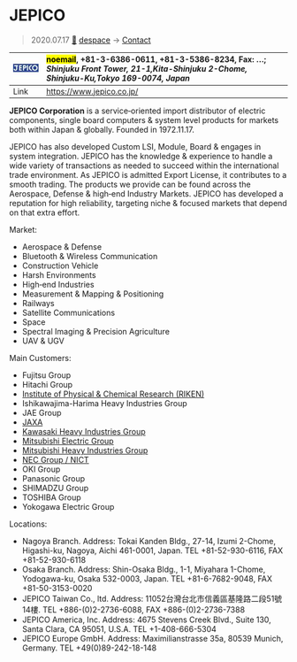 # JEPICO
> 2020.07.17 [🚀](../index/index.md) [despace](index.md) → [Contact](contact.md)

|[![](f/contact/j/jepico_corp_logo1_thumb.jpg)](f/contact/j/jepico_corp_logo1.png)|<mark>noemail</mark>, +81-3-6386-0611, +81-3-5386-8234, Fax: …;<br> *Shinjuku Front Tower, 21-1,Kita-Shinjuku 2-Chome, Shinjuku-Ku,Tokyo 169-0074, Japan*|
|:--|:--|
|Link|<https://www.jepico.co.jp/>|

**JEPICO Corporation** is a service‑oriented import distributor of electric components, single board computers & system level products for markets both within Japan & globally. Founded in 1972.11.17.

JEPICO has also developed Custom LSI, Module, Board & engages in system integration. JEPICO has the knowledge & experience to handle a wide variety of transactions as needed to succeed within the international trade environment. As JEPICO is admitted Export License, it contributes to a smooth trading. The products we provide can be found across the Aerospace, Defense & high‑end Industry Markets. JEPICO has developed a reputation for high reliability, targeting niche & focused markets that depend on that extra effort.

<p style="page-break-after:always"> </p>

Market:

   - Aerospace & Defense
   - Bluetooth & Wireless Communication
   - Construction Vehicle
   - Harsh Environments
   - High‑end Industries
   - Measurement & Mapping & Positioning
   - Railways
   - Satellite Communications
   - Space
   - Spectral Imaging & Precision Agriculture
   - UAV & UGV

Main Customers:

   - Fujitsu Group
   - Hitachi Group
   - [Institute of Physical & Chemical Research (RIKEN)](zz_riken.md)
   - Ishikawajima-Harima Heavy Industries Group
   - JAE Group
   - [JAXA](zz_kaxa.md)
   - [Kawasaki Heavy Industries Group](zz_kawasaki_hvi.md)
   - [Mitsubishi Electric Group](zz_mitsubishi.md)
   - [Mitsubishi Heavy Industries Group](zz_mitsubishi.md)
   - [NEC Group / NICT](zz_nec.md)
   - OKI Group
   - Panasonic Group
   - SHIMADZU Group
   - TOSHIBA Group
   - Yokogawa Electric Group

Locations:

   - Nagoya Branch. Address: Tokai Kanden Bldg., 27-14, Izumi 2-Chome, Higashi-ku, Nagoya, Aichi 461-0001, Japan. TEL +81-52-930-6116, FAX +81-52-930-6118
   - Osaka Branch. Address: Shin-Osaka Bldg., 1-1, Miyahara 1-Chome, Yodogawa-ku, Osaka 532-0003, Japan. TEL +81-6-7682-9048, FAX +81-50-3153-0020
   - JEPICO Taiwan Co., ltd. Address: 11052台灣台北市信義區基隆路二段51號14樓. TEL +886-(0)2-2736-6088, FAX +886-(0)2-2736-7388
   - JEPICO America, Inc. Address: 4675 Stevens Creek Blvd., Suite 130, Santa Clara, CA 95051, U.S.A. TEL +1-408-666-5304
   - JEPICO Europe GmbH. Address: Maximilianstrasse 35a, 80539 Munich, Germany. TEL +49(0)89-242-18-148
